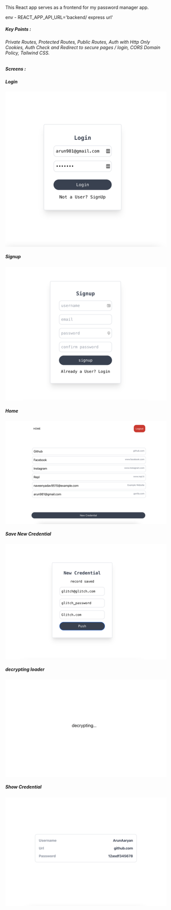 This React app serves as a frontend for my password manager app.

env -
REACT_APP_API_URL='backend/ express url'

##### Key Points :

###### Private Routes, Protected Routes, Public Routes, Auth with Http Only Cookies, Auth Check and Redirect to secure pages / login, CORS Domain Policy, Tailwind CSS.

##### Screens :

##### Login

![Login](/images/login.png)

##### Signup

![Signup](/images/signup.png)

##### Home

![Home](/images/home.png)

##### Save New Credential

![NewCredential](/images/newcredential.png)

##### decrypting loader

![Decrypting](/images/decrypting.png)

##### Show Credential

![ShowCredential](/images/card.png)

